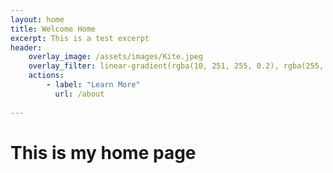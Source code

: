 ```yaml
---
layout: home
title: Welcome Home
excerpt: This is a test excerpt
header: 
    overlay_image: /assets/images/Kite.jpeg
    overlay_filter: linear-gradient(rgba(10, 251, 255, 0.2), rgba(255, 56, 222, 0.2))
    actions:
        - label: "Learn More"
          url: /about 
    
---
```



# This is my home page